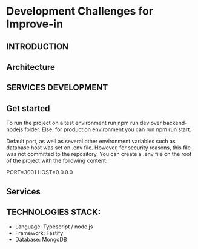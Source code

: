 # Development Challenges for Improve-in

## INTRODUCTION

## Architecture

## SERVICES DEVELOPMENT

## Get started

To run the project on a test environment run npm run dev over backend-nodejs folder. Else, for production environment you can run npm run start.

Default port, as well as several other environment variables such as database host was set on .env file. However, for security reasons, this file was not committed to the repository. You can create a .env file on the root of the project with the following content:

PORT=3001
HOST=0.0.0.0

## Services

## TECHNOLOGIES STACK:

- Language: Typescript / node.js
- Framework: Fastify
- Database: MongoDB

